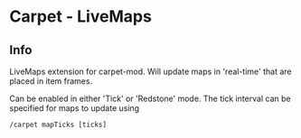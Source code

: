 # Carpet - LiveMaps

## Info

LiveMaps extension for carpet-mod. Will update maps in 'real-time' that are placed in item frames.

Can be enabled in either 'Tick' or 'Redstone' mode. The tick interval can be specified for maps to update using
```access transformers
/carpet mapTicks [ticks]
```